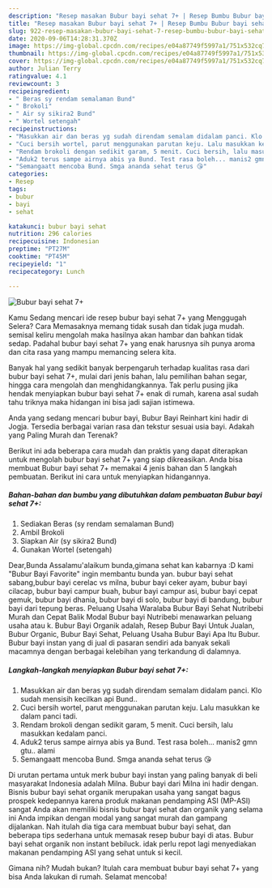 ```yaml
---
description: "Resep masakan Bubur bayi sehat 7+ | Resep Bumbu Bubur bayi sehat 7+ Yang Enak Dan Mudah"
title: "Resep masakan Bubur bayi sehat 7+ | Resep Bumbu Bubur bayi sehat 7+ Yang Enak Dan Mudah"
slug: 922-resep-masakan-bubur-bayi-sehat-7-resep-bumbu-bubur-bayi-sehat-7-yang-enak-dan-mudah
date: 2020-09-06T14:28:31.370Z
image: https://img-global.cpcdn.com/recipes/e04a87749f5997a1/751x532cq70/bubur-bayi-sehat-7-foto-resep-utama.jpg
thumbnail: https://img-global.cpcdn.com/recipes/e04a87749f5997a1/751x532cq70/bubur-bayi-sehat-7-foto-resep-utama.jpg
cover: https://img-global.cpcdn.com/recipes/e04a87749f5997a1/751x532cq70/bubur-bayi-sehat-7-foto-resep-utama.jpg
author: Julian Terry
ratingvalue: 4.1
reviewcount: 3
recipeingredient:
- " Beras sy rendam semalaman Bund"
- " Brokoli"
- " Air sy sikira2 Bund"
- " Wortel setengah"
recipeinstructions:
- "Masukkan air dan beras yg sudah direndam semalam didalam panci. Klo sudah mensisih kecilkan api Bund.."
- "Cuci bersih wortel, parut menggunakan parutan keju. Lalu masukkan ke dalam panci tadi."
- "Rendam brokoli dengan sedikit garam, 5 menit. Cuci bersih, lalu masukkan kedalam panci."
- "Aduk2 terus sampe airnya abis ya Bund. Test rasa boleh... manis2 gmn gtu.. alami"
- "Semangaatt mencoba Bund. Smga ananda sehat terus 😘"
categories:
- Resep
tags:
- bubur
- bayi
- sehat

katakunci: bubur bayi sehat 
nutrition: 296 calories
recipecuisine: Indonesian
preptime: "PT27M"
cooktime: "PT45M"
recipeyield: "1"
recipecategory: Lunch

---
```



![Bubur bayi sehat 7+](https://img-global.cpcdn.com/recipes/e04a87749f5997a1/751x532cq70/bubur-bayi-sehat-7-foto-resep-utama.jpg)

Kamu Sedang mencari ide resep bubur bayi sehat 7+ yang Menggugah Selera? Cara Memasaknya memang tidak susah dan tidak juga mudah. semisal keliru mengolah maka hasilnya akan hambar dan bahkan tidak sedap. Padahal bubur bayi sehat 7+ yang enak harusnya sih punya aroma dan cita rasa yang mampu memancing selera kita.

Banyak hal yang sedikit banyak berpengaruh terhadap kualitas rasa dari bubur bayi sehat 7+, mulai dari jenis bahan, lalu pemilihan bahan segar, hingga cara mengolah dan menghidangkannya. Tak perlu pusing jika hendak menyiapkan bubur bayi sehat 7+ enak di rumah, karena asal sudah tahu triknya maka hidangan ini bisa jadi sajian istimewa.

Anda yang sedang mencari bubur bayi, Bubur Bayi Reinhart kini hadir di Jogja. Tersedia berbagai varian rasa dan tekstur sesuai usia bayi. Adakah yang Paling Murah dan Terenak?


Berikut ini ada beberapa cara mudah dan praktis yang dapat diterapkan untuk mengolah bubur bayi sehat 7+ yang siap dikreasikan. Anda bisa membuat Bubur bayi sehat 7+ memakai 4 jenis bahan dan 5 langkah pembuatan. Berikut ini cara untuk menyiapkan hidangannya.

<!--inarticleads1-->

##### Bahan-bahan dan bumbu yang dibutuhkan dalam pembuatan Bubur bayi sehat 7+:

1. Sediakan  Beras (sy rendam semalaman Bund)
1. Ambil  Brokoli
1. Siapkan  Air (sy sikira2 Bund)
1. Gunakan  Wortel (setengah)


Dear,Bunda Assalamu&#39;alaikum bunda,gimana sehat kan kabarnya :D kami &#34;Bubur Bayi Favorite&#34; ingin membantu bunda yan. bubur bayi sehat sabang,bubur bayi cerelac vs milna, bubur bayi ceker ayam, bubur bayi cilacap, bubur bayi campur buah, bubur bayi campur asi, bubur bayi cepat gemuk, bubur bayi dhania, bubur bayi di solo, bubur bayi di bandung, bubur bayi dari tepung beras. Peluang Usaha Waralaba Bubur Bayi Sehat Nutribebi Murah dan Cepat Balik Modal Bubur bayi Nutribebi menawarkan peluang usaha atau k. Bubur Bayi Organik adalah, Resep Bubur Bayi Untuk Jualan, Bubur Organic, Bubur Bayi Sehat, Peluang Usaha Bubur Bayi Apa Itu Bubur. Bubur bayi instan yang di jual di pasaran sendiri ada banyak sekali macamnya dengan berbagai kelebihan yang terkandung di dalamnya. 

<!--inarticleads2-->

##### Langkah-langkah menyiapkan Bubur bayi sehat 7+:

1. Masukkan air dan beras yg sudah direndam semalam didalam panci. Klo sudah mensisih kecilkan api Bund..
1. Cuci bersih wortel, parut menggunakan parutan keju. Lalu masukkan ke dalam panci tadi.
1. Rendam brokoli dengan sedikit garam, 5 menit. Cuci bersih, lalu masukkan kedalam panci.
1. Aduk2 terus sampe airnya abis ya Bund. Test rasa boleh... manis2 gmn gtu.. alami
1. Semangaatt mencoba Bund. Smga ananda sehat terus 😘


Di urutan pertama untuk merk bubur bayi instan yang paling banyak di beli masyarakat Indonesia adalah Milna. Bubur bayi dari Milna ini hadir dengan. Bisnis bubur bayi sehat organik merupakan usaha yang sangat bagus prospek kedepannya karena produk makanan pendamping ASI (MP-ASI) sangat Anda akan memiliki bisnis bubur bayi sehat dan organik yang selama ini Anda impikan dengan modal yang sangat murah dan gampang dijalankan. Nah itulah dia tiga cara membuat bubur bayi sehat, dan beberapa tips sederhana untuk memasak resep bubur bayi di atas. Bubur bayi sehat organik non instant bebiluck. idak perlu repot lagi menyediakan makanan pendamping ASI yang sehat untuk si kecil. 

Gimana nih? Mudah bukan? Itulah cara membuat bubur bayi sehat 7+ yang bisa Anda lakukan di rumah. Selamat mencoba!
